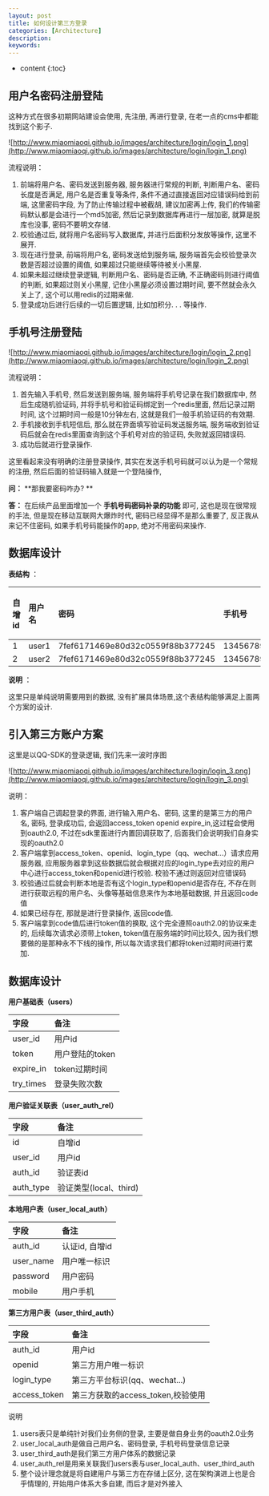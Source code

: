 ```yaml
---
layout: post
title: 如何设计第三方登录
categories: [Architecture]
description: 
keywords: 
---
```


* content
{:toc}


## 用户名密码注册登陆

这种方式在很多初期网站建设会使用, 先注册, 再进行登录, 在老一点的cms中都能找到这个影子. 

![http://www.miaomiaoqi.github.io/images/architecture/login/login_1.png](http://www.miaomiaoqi.github.io/images/architecture/login/login_1.png)

流程说明：

1.  前端将用户名、密码发送到服务器, 服务器进行常规的判断, 判断用户名、密码长度是否满足, 用户名是否重复等条件, 条件不通过直接返回对应错误码给到前端, 这里密码字段, 为了防止传输过程中被截胡, 建议加密再上传, 我们的传输密码默认都是会进行一个md5加密, 然后记录到数据库再进行一层加密, 就算是脱库也没事, 密码不要明文存储. 
2.  校验通过后, 就将用户名密码写入数据库, 并进行后面积分发放等操作, 这里不展开. 
3.  现在进行登录, 前端将用户名, 密码发送给到服务端, 服务端首先会校验登录次数是否超过设置的阈值, 如果超过只能继续等待被关小黑屋. 
4.  如果未超过继续登录逻辑, 判断用户名、密码是否正确, 不正确密码则进行阈值的判断, 如果超过则关小黑屋, 记住小黑屋必须设置过期时间, 要不然就会永久关上了, 这个可以用redis的过期来做. 
5.  登录成功后进行后续的一切后置逻辑, 比如加积分. . . 等操作. 

## 手机号注册登陆

![http://www.miaomiaoqi.github.io/images/architecture/login/login_2.png](http://www.miaomiaoqi.github.io/images/architecture/login/login_2.png)

流程说明：

1.  首先输入手机号, 然后发送到服务端, 服务端将手机号记录在我们数据库中, 然后生成随机验证码, 并将手机号和验证码绑定到一个redis里面, 然后记录过期时间, 这个过期时间一般是10分钟左右, 这就是我们一般手机验证码的有效期. 
2.  手机接收到手机短信后, 那么就在界面填写验证码发送服务端, 服务端收到验证码后就会在redis里面查询到这个手机号对应的验证码, 失败就返回错误码. 
3.  成功后就进行登录操作. 

这里看起来没有明确的注册登录操作, 其实在发送手机号码就可以认为是一个常规的注册, 然后后面的验证码输入就是一个登陆操作, 

**问：** **那我要密码咋办? **

**答：** 在后续产品里面增加一个 **手机号码密码补录的功能** 即可, 这也是现在很常规的手法, 但是现在移动互联网大爆炸时代, 密码已经显得不是那么重要了, 反正我从来记不住密码, 如果手机号码能操作的app, 绝对不用密码来操作. 

## 数据库设计

**表结构** ：

| 自增id | 用户名 | 密码                             | 手机号      | 错误次数 |
| :----- | :----- | :------------------------------- | :---------- | :------- |
| 1      | user1  | 7fef6171469e80d32c0559f88b377245 | 13456789012 | 0        |
| 2      | user2  | 7fef6171469e80d32c0559f88b377245 | 13456789013 | 0        |

**说明** ：

这里只是单纯说明需要用到的数据, 没有扩展具体场景,这个表结构能够满足上面两个方案的设计. 

## 引入第三方账户方案

这里是以QQ-SDK的登录逻辑, 我们先来一波时序图

![http://www.miaomiaoqi.github.io/images/architecture/login/login_3.png](http://www.miaomiaoqi.github.io/images/architecture/login/login_3.png)

说明：

1.  客户端自己调起登录的界面, 进行输入用户名、密码, 这里的是第三方的用户名, 密码, 登录成功后, 会返回access_token openid expire_in,这过程会使用到oauth2.0, 不过在sdk里面进行内置回调获取了, 后面我们会说明我们自身实现的oauth2.0
2.  客户端拿到access_token、openid、login_type（qq、wechat...）请求应用服务器, 应用服务器拿到这些数据后就会根据对应的login_type去对应的用户中心进行access_token和openid进行校验. 校验不通过则返回对应错误码
3.  校验通过后就会判断本地是否有这个login_type和openid是否存在, 不存在则进行获取远程的用户名、头像等基础信息来作为本地基础数据, 并且返回code值
4.  如果已经存在, 那就是进行登录操作, 返回code值. 
5.  客户端拿到code值后进行token值的换取, 这个完全遵照oauth2.0的协议来走的, 后续每次请求必须带上token, token值在服务端的时间比较久, 因为我们想要做的是那种永不下线的操作, 所以每次请求我们都将token过期时间进行累加. 

## 数据库设计

**用户基础表（users）**

| 字段      | 备注            |
| :-------- | :-------------- |
| user_id   | 用户id          |
| token     | 用户登陆的token |
| expire_in | token过期时间   |
| try_times | 登录失败次数    |

**用户验证关联表（user_auth_rel）**

| 字段      | 备注                   |
| :-------- | :--------------------- |
| id        | 自增id                 |
| user_id   | 用户id                 |
| auth_id   | 验证表id               |
| auth_type | 验证类型(local、third) |

**本地用户表（user_local_auth）**

| 字段      | 备注           |
| :-------- | :------------- |
| auth_id   | 认证id, 自增id |
| user_name | 用户唯一标识   |
| password  | 用户密码       |
| mobile    | 用户手机       |

**第三方用户表（user_third_auth）**

| 字段         | 备注                              |
| :----------- | :-------------------------------- |
| auth_id      | 用户id                            |
| openid       | 第三方用户唯一标识                |
| login_type   | 第三方平台标识(qq、wechat...)     |
| access_token | 第三方获取的access_token,校验使用 |

说明

1.  users表只是单纯针对我们业务侧的登录, 主要是做自身业务的oauth2.0业务
2.  user_local_auth是做自己用户名、密码登录, 手机号码登录信息记录
3.  user_third_auth是我们第三方用户体系的数据记录
4.  user_auth_rel是用来关联我们users表与user_local_auth、user_third_auth
5.  整个设计理念就是将自建用户与第三方在存储上区分, 这在架构演进上也是合乎情理的, 开始用户体系大多自建, 而后才是对外接入